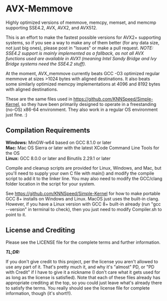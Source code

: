 # AVX-Memmove
Highly optimized versions of memmove, memcpy, memset, and memcmp supporting SSE4.2, AVX, AVX2, and AVX512.  
  
This is an effort to make the fastest possible versions for AVX2+ supporting systems, so if you see a way to make any of them better (for any data size, not just big ones), please post in "Issues" or make a pull request. *NOTE: SSE4.2 support is mainly implemented as a fallback, as not all AVX functions used are available in AVX1 (meaning Intel Sandy Bridge and Ivy Bridge systems need the SSE4.2 stuff).*
  
At the moment, AVX_memmove currently beats GCC -O3 optimized regular memmove at sizes >1024 bytes with aligned destinations. It also beats some similarly optimized memcpy implementations at 4096 and 8192 bytes with aligned destinations.
  
These are the same files used in https://github.com/KNNSpeed/Simple-Kernel, so they have been primarily designed to operate in a freestanding (no-OS) x86-64 environment. They also work in a regular OS environment just fine. :)
  
## Compilation Requirements 
 
**Windows:** MinGW-w64 based on GCC 8.1.0 or later  
**Mac:** Mac OS Sierra or later with the latest XCode Command Line Tools for the OS  
**Linux:** GCC 8.0.0 or later and Binutils 2.29.1 or later  

Compile and cleanup scripts are provided for Linux, Windows, and Mac, but you'll need to supply your own C file with main() and modify the compile script to add it to the linker line. You may also need to modify the GCC/clang folder location in the script for your system.

See https://github.com/KNNSpeed/Simple-Kernel for how to make portable GCC 8+ installs on Windows and Linux. MacOS just uses the built-in clang. However, if you have a Linux version with GCC 8+ built-in already (run "gcc --version" in terminal to check), then you just need to modify Compiler.sh to point to it.
  
## License and Crediting  
  
Please see the LICENSE file for the complete terms and further information.
  
***TL;DR:***  

If you don't give credit to this project, per the license you aren't allowed to use any part of it. That's pretty much it, and why it's "almost" PD, or "PD with Credit" if I have to give it a nickname (I don't care what it gets used for as long as the license is satisfied). Note that each of these files already has appropriate crediting at the top, so you could just leave what's already there to satisfy the terms. You really should see the license file for complete information, though (it's short!!).  
